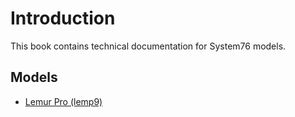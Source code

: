 # Introduction

This book contains technical documentation for System76 models.

## Models

- [Lemur Pro (lemp9)](lemp9/README.md)
